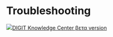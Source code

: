 # Troubleshooting

[![](https://gblobscdn.gitbook.com/spaces%2F-MEQnEQWBZ6Gjip-3pEg%2Favatar-1597422495207.png?alt=media)DIGIT Knowledge Center βετα version](https://external.digit.org/)

